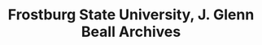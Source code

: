 ---
layout: repo
title: "Frostburg State University, J. Glenn Beall Archives"
id: 1799
permalink: repos/1799/
---